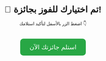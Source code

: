 <!DOCTYPE html>
<html>
<head>
  <title>مبروك 🎉</title>
  <meta charset="UTF-8">
  <meta name="viewport" content="width=device-width, initial-scale=1">
</head>
<body style="text-align:center; padding: 50px; font-family: sans-serif;">

  <h1>🎁 تم اختيارك للفوز بجائزة!</h1>
  <p>اضغط الزر بالأسفل لتأكيد استلامك 👇</p>

  <a href="https://bit.ly/your-cpa-link" 
     style="display:inline-block; margin-top:20px; padding:15px 30px; background-color:#28a745; color:white; text-decoration:none; font-size:20px; border-radius:10px;">
     استلم جائزتك الآن
  </a>

</body>
</html>
